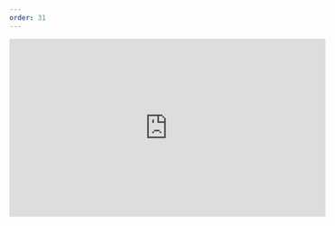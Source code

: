 ```yaml
---
order: 31
---
```

<iframe width="560" height="315" src="https://www.youtube.com/embed/QkVexulgn3U" frameborder="0" allow="accelerometer; autoplay; clipboard-write; encrypted-media; gyroscope; picture-in-picture" allowfullscreen></iframe>